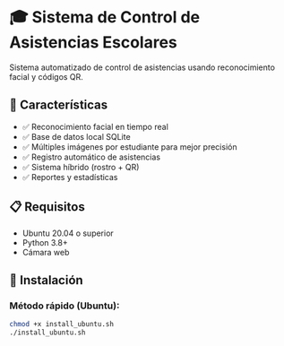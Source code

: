 # 🎓 Sistema de Control de Asistencias Escolares

Sistema automatizado de control de asistencias usando reconocimiento facial y códigos QR.

## 🚀 Características

- ✅ Reconocimiento facial en tiempo real
- ✅ Base de datos local SQLite
- ✅ Múltiples imágenes por estudiante para mejor precisión
- ✅ Registro automático de asistencias
- ✅ Sistema híbrido (rostro + QR)
- ✅ Reportes y estadísticas

## 📋 Requisitos

- Ubuntu 20.04 o superior
- Python 3.8+
- Cámara web

## 🔧 Instalación

### Método rápido (Ubuntu):
```bash
chmod +x install_ubuntu.sh
./install_ubuntu.sh
